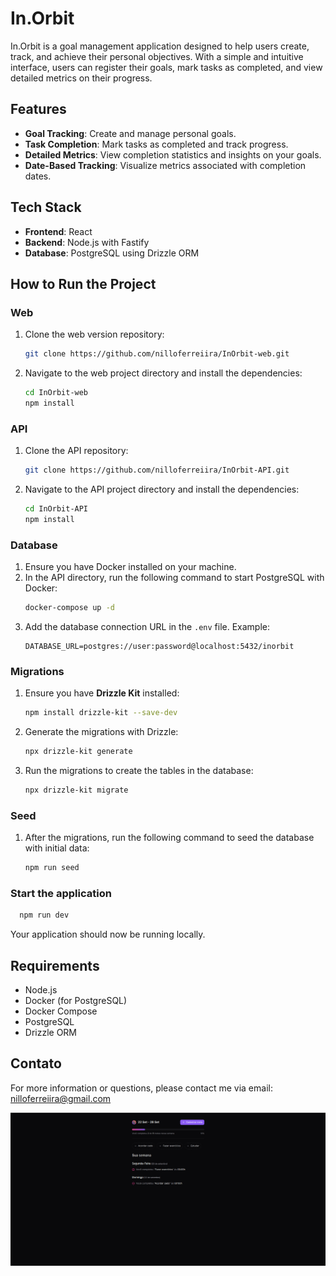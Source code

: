 # In.Orbit

In.Orbit is a goal management application designed to help users create, track, and achieve their personal objectives. With a simple and intuitive interface, users can register their goals, mark tasks as completed, and view detailed metrics on their progress.

## Features

- **Goal Tracking**: Create and manage personal goals.
- **Task Completion**: Mark tasks as completed and track progress.
- **Detailed Metrics**: View completion statistics and insights on your goals.
- **Date-Based Tracking**: Visualize metrics associated with completion dates.

## Tech Stack

- **Frontend**: React
- **Backend**: Node.js with Fastify
- **Database**: PostgreSQL using Drizzle ORM

## How to Run the Project

### Web

1. Clone the web version repository:

   ```bash
   git clone https://github.com/nilloferreiira/InOrbit-web.git
   ```

2. Navigate to the web project directory and install the dependencies:
   ```bash
   cd InOrbit-web
   npm install
   ```

### API

1. Clone the API repository:
   ```bash
   git clone https://github.com/nilloferreiira/InOrbit-API.git
   ```
2. Navigate to the API project directory and install the dependencies:
   ```bash
   cd InOrbit-API
   npm install
   ```

### Database

1. Ensure you have Docker installed on your machine.
2. In the API directory, run the following command to start PostgreSQL with Docker:
   ```bash
   docker-compose up -d
   ```
3. Add the database connection URL in the `.env` file.
   Example:
   ```
   DATABASE_URL=postgres://user:password@localhost:5432/inorbit
   ```

### Migrations

1. Ensure you have **Drizzle Kit** installed:

   ```bash
   npm install drizzle-kit --save-dev
   ```

2. Generate the migrations with Drizzle:

   ```bash
   npx drizzle-kit generate
   ```

3. Run the migrations to create the tables in the database:
   ```bash
   npx drizzle-kit migrate
   ```

### Seed

1. After the migrations, run the following command to seed the database with initial data:
   ```bash
   npm run seed
   ```

### Start the application

```bash
  npm run dev
```

Your application should now be running locally.

## Requirements

- Node.js
- Docker (for PostgreSQL)
- Docker Compose
- PostgreSQL
- Drizzle ORM

## Contato

For more information or questions, please contact me via email: [nilloferreiira@gmail.com](mailto:nilloferreiira@gmail.com)

![screenshot](/public/assets/readmeimg.png)

